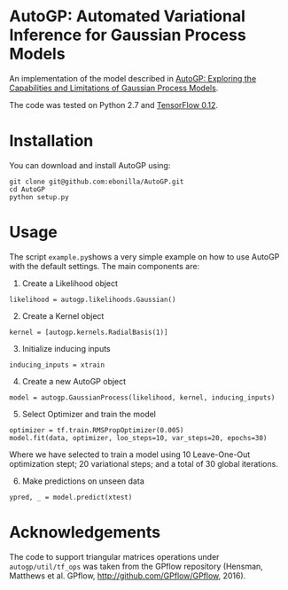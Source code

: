 # AutoGP: Automated Variational Inference for Gaussian Process Models
An implementation of the model described in [AutoGP: Exploring the Capabilities and Limitations of Gaussian Process Models](https://arxiv.org/abs/1610.05392).

The code was tested on Python 2.7 and [TensorFlow 0.12](https://www.tensorflow.org/get_started/os_setup).

# Installation
You can download and install AutoGP using:
```
git clone git@github.com:ebonilla/AutoGP.git
cd AutoGP
python setup.py
```
# Usage 
The script `example.py`shows a very simple example on how to use AutoGP with the default settings. The main components are:

1. Create a Likelihood object 
```
likelihood = autogp.likelihoods.Gaussian()
```

2. Create a Kernel object
```
kernel = [autogp.kernels.RadialBasis(1)]
```

3. Initialize inducing inputs
```
inducing_inputs = xtrain
```

4. Create a new AutoGP object
```
model = autogp.GaussianProcess(likelihood, kernel, inducing_inputs)
```

5. Select Optimizer and train the model
```
optimizer = tf.train.RMSPropOptimizer(0.005)
model.fit(data, optimizer, loo_steps=10, var_steps=20, epochs=30)
```
Where we have selected to train a model using 10 Leave-One-Out optimization stept; 20 variational steps; and a total of 30 global iterations.

6. Make predictions on unseen data
```
ypred, _ = model.predict(xtest)
```

# Acknowledgements
The code to support triangular matrices operations under `autogp/util/tf_ops` was taken from the GPflow repository (Hensman, Matthews et al. GPflow, http://github.com/GPflow/GPflow, 2016).

